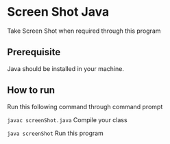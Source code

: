 # Screen Shot Java
Take Screen Shot when required through this program

## Prerequisite 
Java should be installed in your machine.

## How to run
Run this following command through command prompt

`javac screenShot.java` Compile your class

`java screenShot` Run this program

